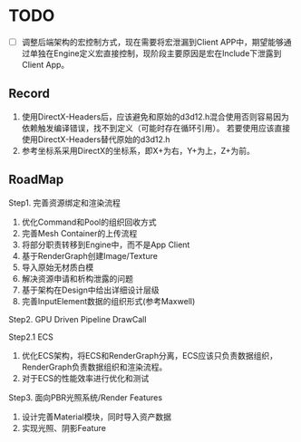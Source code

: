 # TODO

- [ ] 调整后端架构的宏控制方式，现在需要将宏泄漏到Client APP中，期望能够通过单独在Engine定义宏直接控制，现阶段主要原因是宏在Include下泄露到Client App。

## Record

1. 使用DirectX-Headers后，应该避免和原始的d3d12.h混合使用否则容易因为依赖触发编译错误，找不到定义（可能时存在循环引用）。 若要使用应该直接使用DirectX-Headers替代原始的d3d12.h
2. 参考坐标系采用DirectX的坐标系，即X+为右，Y+为上，Z+为前。

## RoadMap

Step1. 完善资源绑定和渲染流程

1. 优化Command和Pool的组织回收方式
2. 完善Mesh Container的上传流程
3. 将部分职责转移到Engine中，而不是App Client
4. 基于RenderGraph创建Image/Texture
5. 导入原始无材质白模
6. 解决资源申请和析构泄露的问题
7. 基于架构在Design中给出详细设计层级
8. 完善InputElement数据的组织形式(参考Maxwell)

Step2. GPU Driven Pipeline DrawCall

Step2.1 ECS

1. 优化ECS架构，将ECS和RenderGraph分离，ECS应该只负责数据组织，RenderGraph负责数据组织和渲染流程。
2. 对于ECS的性能效率进行优化和测试

Step3. 面向PBR光照系统/Render Features

1. 设计完善Material模块，同时导入资产数据
2. 实现光照、阴影Feature
